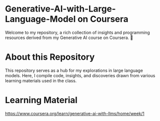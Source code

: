 # Generative-AI-with-Large-Language-Model on Coursera

Welcome to my repository, a rich collection of insights and programming resources derived from my Generative AI course on Coursera. 🚀

# About this Repository
This repository serves as a hub for my explorations in  large language models. Here, I compile code, insights, and discoveries drawn from various learning materials used in the class.

# Learning Material
https://www.coursera.org/learn/generative-ai-with-llms/home/week/1
